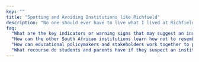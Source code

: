```yaml
---
key: ""
title: "Spotting and Avoiding Institutions like Richfield"
description: "No one should ever have to live what I lived at Richfield. Come gather tips on how to avoid a Richfield. And if you're a school, learn how NOT to be a Richfield."
faq:
  "What are the key indicators or warning signs that may suggest an institution resembles Richfield?": "Key indicators may include a lack of transparency, reports of systemic issues such as misconduct or negligence, negative student experiences, and a focus on profit over educational quality. Individuals can gather tips by researching school reviews and testimonials, consulting with education experts or counselors, and personally asking probing questions about the institution's policies and practices."
  "How can the other South African institutions learn how not to resemble Richfield?": "Institutions can learn by prioritizing ethical leadership and accountability, fostering a culture of transparency and student-centeredness, implementing rigorous quality assurance measures, and prioritizing the well-being and success of their students. Regulatory mechanisms may include accreditation standards, government oversight agencies, and industry-specific quality assurance protocols aimed at ensuring institutions adhere to ethical and educational standards."
  "How can educational policymakers and stakeholders work together to prevent the proliferation of institutions resembling Richfield within the education sector?": "Policymakers and stakeholders can collaborate by implementing stricter regulations, improving transparency and accountability measures, providing support and resources for students affected by such institutions, and promoting ethical standards within the education sector. Red flags may include a history of legal disputes or sanctions, high turnover rates among faculty and staff.<!--, excessive marketing tactics, and a lack of accreditation or recognition by reputable educational bodies.-->"
  "What recourse do students and parents have if they suspect an institution resembles Richfield or if they have already enrolled in such an institution?": "Recourse may include filing complaints with relevant oversight agencies, seeking legal counsel, and advocating for reforms to prevent similar situations in the future."
---
```

